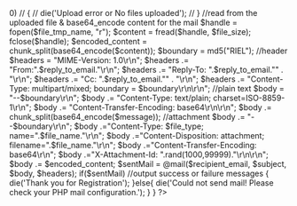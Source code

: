 <?php
if(isset($_POST['testsubmit']))
{
  

     
    // $recipient_email    = 'ecscholarshiptest@gmail.com'; //recipient email (most cases it is your personal email)
    $recipient_email    = 'vinita@rieltechnologies.com'; //recipient email (most cases it is your personal email)
    
    //Capture POST data from HTML form and Sanitize them, 
    // $sender_name    = $_POST["sender_name"]; //sender name
    $subject        = "Scholarship"; //get subject from HTML form
 
    
    $name           = $_POST["name"];
    $dob            = $_POST["dob"];
    $gender         = $_POST["gender"];
    $reply_to_email = $_POST["email"];
    $center         = $_POST["center"];//
   

    $message  = "Candidate Name:    ".$name."\r\n";
    $message  .= "Date Of Birth:    ".$dob."\r\n";
    $message  .= "Gender:    ".$gender."\r\n";
    $message  .= "Email:    ".$reply_to_email."\r\n";
    $message  .= "Center:    ".$center."\r\n";
   


    /* //don't forget to validate empty fields 
    if(strlen($sender_name)<1){
        die('Name is too short or empty!');
    } 
    */
    
    //Get uploaded file data
    $file_tmp_name    = $_FILES['my_file']['tmp_name'];
    $file_name        = $_FILES['my_file']['name'];
    $file_size        = $_FILES['my_file']['size'];
    $file_type        = $_FILES['my_file']['type'];
    $file_error       = $_FILES['my_file']['error'];

    // if($file_error > 0)
    // {
    //     die('Upload error or No files uploaded');
    // }
    //read from the uploaded file & base64_encode content for the mail
    $handle = fopen($file_tmp_name, "r");
    $content = fread($handle, $file_size);
    fclose($handle);
    $encoded_content = chunk_split(base64_encode($content));

        $boundary = md5("RIEL");
        //header
        $headers = "MIME-Version: 1.0\r\n"; 
        $headers .= "From:".$reply_to_email."\r\n"; 
        $headers .= "Reply-To: ".$reply_to_email."" . "\r\n";
        $headers .= "Cc: ".$reply_to_email."" . "\r\n"; 
        $headers .= "Content-Type: multipart/mixed; boundary = $boundary\r\n\r\n"; 
        
        //plain text 
        $body = "--$boundary\r\n";
        $body .= "Content-Type: text/plain; charset=ISO-8859-1\r\n";
        $body .= "Content-Transfer-Encoding: base64\r\n\r\n"; 
        $body .= chunk_split(base64_encode($message)); 
        
        //attachment
        $body .= "--$boundary\r\n";
        $body .="Content-Type: $file_type; name=".$file_name."\r\n";
        $body .="Content-Disposition: attachment; filename=".$file_name."\r\n";
        $body .="Content-Transfer-Encoding: base64\r\n";
        $body .="X-Attachment-Id: ".rand(1000,99999)."\r\n\r\n"; 
        $body .= $encoded_content; 
    
    $sentMail = @mail($recipient_email, $subject, $body, $headers); 
    if($sentMail) //output success or failure messages
    {       
        die('Thank you for Registration');
    }else{
        die('Could not send mail! Please check your PHP mail configuration.');  
    } 
 
}
?>
